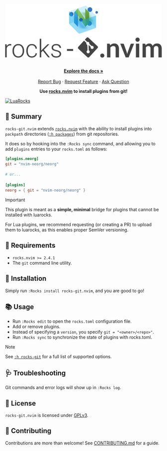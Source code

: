 <!-- markdownlint-disable -->
<br />
<div align="center">
  <a href="https://github.com/nvim-neorocks/rocks-git.nvim">
    <img src="./rocks-header.svg" alt="rocks-git.nvim">
  </a>
  <p align="center">
    <br />
    <a href="./doc/rocks-git.txt"><strong>Explore the docs »</strong></a>
    <br />
    <br />
    <a href="https://github.com/nvim-neorocks/rocks-git.nvim/issues/new?assignees=&labels=bug">Report Bug</a>
    ·
    <a href="https://github.com/nvim-neorocks/rocks-git.nvim/issues/new?assignees=&labels=enhancement">Request Feature</a>
    ·
    <a href="https://github.com/nvim-neorocks/rocks.nvim/discussions/new?category=q-a">Ask Question</a>
  </p>
  <p>
    <strong>
      Use <a href="https://github.com/nvim-nneorocks/rocks.nvim/">rocks.nvim</a> to install plugins from git!
    </strong>
  </p>
</div>
<!-- markdownlint-restore -->

[![LuaRocks][luarocks-shield]][luarocks-url]

## :star2: Summary

`rocks-git.nvim` extends [`rocks.nvim`](https://github.com/nvim-neorocks/rocks-git.nvim)
with the ability to install plugins into `packpath` directories ([`:h packages`](https://neovim.io/doc/user/repeat.html#packages))
from git repositories.

It does so by hooking into the `:Rocks sync` command,
and allowing you to add `plugins` entries to your `rocks.toml` as follows:

```toml
[plugins.neorg]
git = "nvim-neorg/neorg"

# or...

[plugins]
neorg = { git = "nvim-neorg/neorg" }
```

> [!IMPORTANT]
>
> This plugin is meant as a **simple, minimal** bridge for plugins that cannot
> be installed with luarocks.
>
> For Lua plugins, we recommend requesting (or creating a PR)
> to upload them to luarocks, as this enables proper SemVer versioning.

## :pencil: Requirements

- `rocks.nvim >= 2.4.1` 
- The `git` command line utility.

## :hammer: Installation

Simply run `:Rocks install rocks-git.nvim`,
and you are good to go!

## :books: Usage

- Run `:Rocks edit` to open the `rocks.toml` configuration file.
- Add or remove plugins.
- Instead of specifying a `version`, you specify `git = "<owner>/<repo>"`.
- Run `:Rocks sync` to synchronize the state of plugins with rocks.toml.

> [!Note]
>
> See [`:h rocks-git`](./doc/rocks-git.txt) for a full list of supported options.

## :stethoscope: Troubleshooting

Git commands and error logs will show up in `:Rocks log`.

## :book: License

`rocks-git.nvim` is licensed under [GPLv3](./LICENSE).

## :green_heart: Contributing

Contributions are more than welcome!
See [CONTRIBUTING.md](./CONTRIBUTING.md) for a guide.

[luarocks-shield]: https://img.shields.io/luarocks/v/nvim-neorocks/rocks-git.nvim?logo=lua&color=purple&style=for-the-badge
[luarocks-url]: https://luarocks.org/modules/nvim-neorocks/rocks-git.nvim
